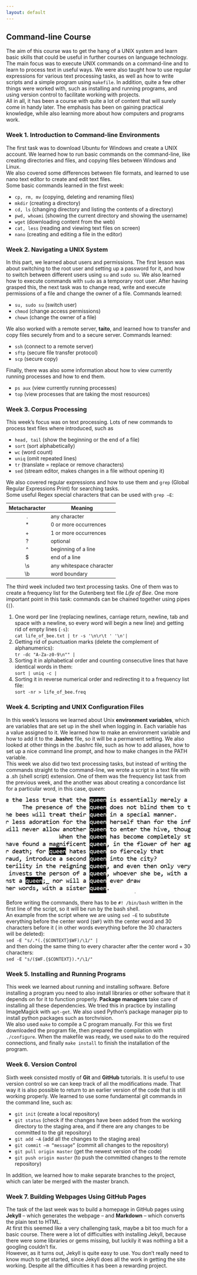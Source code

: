 ```yaml
---
layout: default
---
```


## Command-line Course
The aim of this course was to get the hang of a UNIX system and learn basic skills that could be useful in further courses on language technology. The main focus was to execute UNIX commands on a command-line and to learn to process text in useful ways. We were also taught how to use regular expressions for various text processing tasks, as well as how to write scripts and a simple program using `makefile`.
In addition, quite a few other things were worked with, such as installing and running programs, and using version control to facilitate working with projects.  
All in all, it has been a course with quite a lot of content that will surely come in handy later. The emphasis has been on gaining practical knowledge, while also learning more about how computers and programs work. 

### Week 1. Introduction to Command-line Environments
The first task was to download Ubuntu for Windows and create a UNIX account. We learned how to run basic commands on the command-line, like creating directories and files, and copying files between Windows and Linux.  
We also covered some differences between file formats, and learned to use nano text editor to create and edit text files.  
Some basic commands learned in the first week:
* `cp, rm, mv` (copying, deleting and renaming files)
* `mkdir` (creating a directory)
* `cd, ls` (changing directory and listing the contents of a directory)
* `pwd, whoami` (showing the current directory and showing the username)
* `wget` (downloading content from the web)
* `cat, less` (reading and viewing text files on screen)
* `nano` (creating and editing a file in the editor)

### Week 2. Navigating a UNIX System
In this part, we learned about users and permissions. The first lesson was about switching to the root user and setting up a password for it, and how to switch between different users using `su` and `sudo su`.  We also learned how to execute commands with `sudo` as a temporary root user.  After having grasped this, the next task was to change read, write and execute permissions of a file and change the owner of a file. Commands learned:
* `su, sudo su` (switch user)
* `chmod` (change access permissions)
* `chown` (change the owner of a file)

We also worked with a remote server, **taito**, and learned how to transfer and copy files securely from and to a secure server.
Commands learned:
* `ssh` (connect to a remote server)
* `sftp` (secure file transfer protocol)
* `scp` (secure copy)

Finally, there was also some information about how to view currently running processes and how to end them.  
* `ps aux` (view currently running processes)
* `top` (view processes that are taking the most resources)

### Week 3. Corpus Processing
This week’s focus was on text processing. Lots of new commands to process text files where introduced, such as 
* `head, tail` (show the beginning or the end of a file)
* `sort` (sort alphabetically)
* `wc` (word count)
* `uniq` (omit repeated lines)
* `tr` (translate = replace or remove characters)
* `sed` (stream editor, makes changes in a file without opening it)  

We also covered regular expressions and how to use them and `grep` (Global Regular Expressions Print) for searching tasks.  
Some useful Regex special characters that can be used with `grep –E`:  

| Metacharacter | Meaning                  |  
| :------------:| -------------------------|   
| .             | any character            |  
| *             | 0 or more occurrences    |  
| +             | 1 or more occurrences    |  
| ?             | optional                 |  
| ^             | beginning of a line      |  
| $             | end of a line            |  
| \s            | any whitespace character |  
| \b            | word boundary            |  


The third week included two text processing tasks. One of them was to create a frequency list for the Gutenberg text file _Life of Bee_.
One more important point in this task: commands can be chained together using pipes (`|`).
1. One word per line (replacing newlines, carriage return, newline, tab and space with a newline, so every word will begin a new line) and getting rid of empty lines (`-s`):  
  `cat life_of_bee.txt | tr -s '\n\r\t ' '\n'| `
2. Getting rid of punctuation marks (delete the complement of alphanumerics):  
   `tr -dc "A-Za-z0-9\n"" | `
3. Sorting it in alphabetical order and counting consecutive lines that have identical words in them:  
   `sort | uniq -c | `
4. Sorting it in reverse numerical order and redirecting it to a frequency list file:  
  `sort -nr > life_of_bee.freq`

### Week 4. Scripting and UNIX Configuration Files
In this week’s lessons we learned about Unix **environment variables**, which are variables that are set up in the shell when logging in. Each variable has a value assigned to it. We learned how to make an environment variable and how to add it to the **.bashrc** file, so it will be a permanent setting. We also looked at other things in the .bashrc file, such as how to add aliases, how to set up a nice command line prompt, and how to make changes in the PATH variable.  
This week we also did two text processing tasks, but instead of writing the commands straight to the command-line, we wrote a script in a text file with a .sh (shell script) extension. One of them was the frequency list task from the previous week, and the another was about creating a concordance list for a particular word, in this case, _queen_:  

![Corcordance for word queen](https://raw.githubusercontent.com/aarniolaura/aarniolaura.github.io/master/assets/img/concordance.jpg) 

Before writing the commands, there has to be `#! /bin/bash` written in the first line of the script, so it will be run by the bash shell.  
An example from the script where we are using `sed –E` to substitute everything before the center word (`$WF`) with the center word and 30 characters before it ( in other words everything before the 30 characters will be deleted):  
`sed -E "s/.*(.{$CONTEXT}$WF)/\1/" | `  
and then doing the same thing to every character after the center word + 30 characters:  
`sed -E "s/($WF.{$CONTEXT}).*/\1/" `  

### Week 5. Installing and Running Programs
This week we learned about running and installing software.
Before installing a program you need to also install libraries or other software that it depends on for it to function properly. **Package managers** take care of installing all these dependencies. We tried this in practice by installing ImageMagick with `apt-get`. We also used Python’s package manager pip to install python packages such as torchvision.  
We also used `make` to compile a C program manually. For this we first downloaded the program file, then prepared the compilation with `./configure`. When the makefile was ready, we used `make` to do the required connections, and finally `make install` to finish the installation of the program.

### Week 6. Version Control
Sixth week consisted mostly of **Git** and **GitHub** tutorials. It is useful to use version control so we can keep track of all the modifications made. That way it is also possible to return to an earlier version of the code that is still working properly. 
We learned to use some fundamental git commands in the command line, such as:
* `git init` (create a local repository)
* `git status` (check if the changes have been added from the working directory to the staging area, and if there are any changes to be committed to the git repository)
* `git add –A` (add all the changes to the staging area)
* `git commit –m “message”` (commit all changes to the repository)
* `git pull origin master` (get the newest version of the code)
* `git push origin master` (to push the committed changes to the remote repository) 

In addition, we learned how to make separate branches to the project, which can later be merged with the master branch.

### Week 7. Building Webpages Using GitHub Pages
The task of the last week was to build a homepage in GitHub pages using **Jekyll** – which generates the webpage – and **Markdown** – which converts the plain text to HTML.  
At first this seemed like a very challenging task, maybe a bit too much for a basic course. There were a lot of difficulties with installing Jekyll, because there were some libraries or gems missing, but luckily it was nothing a bit a googling couldn’t fix.  
However, as it turns out, Jekyll is quite easy to use. You don’t really need to know much to get started, since Jekyll does all the work in getting the site working. Despite all the difficulties it has been a rewarding project.
